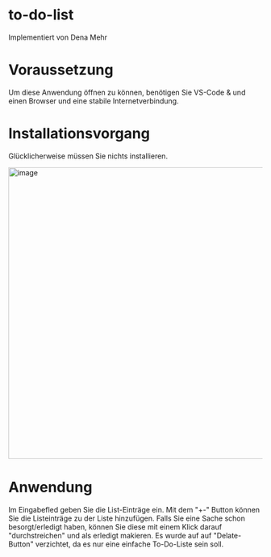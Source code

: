 # to-do-list

Implementiert von Dena Mehr

# Voraussetzung
Um diese Anwendung öffnen zu können, benötigen Sie VS-Code & und einen Browser und eine stabile Internetverbindung.

# Installationsvorgang
Glücklicherweise müssen Sie nichts installieren.

<img width="577" alt="image" src="https://user-images.githubusercontent.com/86771721/210374213-56cf2e1b-0a45-4578-ac20-9f6e2d80bd7c.png">

# Anwendung
Im Eingabefled geben Sie die List-Einträge ein. Mit dem "+-" Button können Sie die Listeinträge zu der Liste hinzufügen.
Falls Sie eine Sache schon besorgt/erledigt haben, können Sie diese mit einem Klick darauf "durchstreichen" und als erledigt makieren. 
Es wurde auf auf "Delate-Button" verzichtet, da es nur eine einfache To-Do-Liste sein soll.
